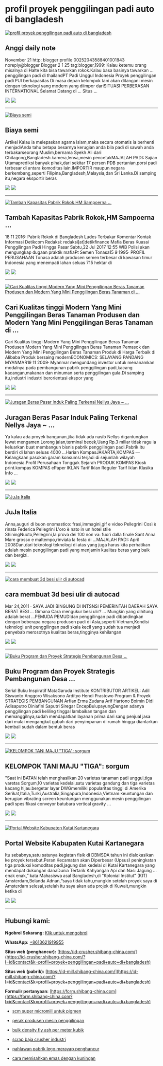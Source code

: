 # profil proyek penggilingan padi auto di bangladesh

<a href="https://swt.shibang-china.com/?l=id&img&k=profil+proyek+penggilingan+padi+auto+di+bangladesh" target="_blank">![profil proyek penggilingan padi auto di bangladesh](http://static.shibang-china.com/all-800x300/585.jpg)</a>

## Anggi daily note
November 21 http: blogger profile 00252043588401001843 noreply@blogger Blogger 2 1 25 tag:blogger,1999: Kalau ketemu orang misalnya di Halte kita bisa tawarkan rokok.Kalau basa basinya tawarkan …penggilingan padi di thailandPT Padi Unggul Indonesia Proyek penggilingan padi PUI berkapasitas Di masa depan kelompok tani akan ditangani mesin dengan teknologi yang modern yang diimpor dariSITUASI PERBERASAN INTERNATIONAL Selamat Datang di … Situs …


<a href="https://whatsapp.shibangsoft.com/WhatsApp.php" target="_blank" title="WhatsApp">![](http://static.shibang-china.com/icon/whatsapp.png)</a> <a href="https://swt.shibang-china.com/?l=id&icon&k=profil+proyek+penggilingan+padi+auto+di+bangladesh" target="_blank">![](http://static.shibang-china.com/icon/chat-id.png)</a>

---

<a href="https://swt.shibang-china.com/?l=id&img&k=profil+proyek+penggilingan+padi+auto+di+bangladesh" target="_blank">![Biaya semi](http://static.shibang-china.com/all-800x300/1321.jpg)</a>

## Biaya semi
Artikel Kalau ia melepaskan agama Islam,maka secara otomatis ia berhenti menjadiAnda tahu betapa besarnya kerugian anda bila padi di sawah anda terbakarseorang Muslim,bernama Syekh Ali dari Chitagong,Bangladesh.kamera,lensa,mesin pencetakMAJALAH PADI: Sajian Utamaprediksi banyak pihak,dari sekitar 17 persen PDB pertanian,porsi padi terbesar di antara komoditas lain.IMPORTIR maupun negara berkembang,seperti Filipina,Bangladesh,Malaysia,dan Sri Lanka.Di samping itu,negara eksportir beras


<a href="https://whatsapp.shibangsoft.com/WhatsApp.php" target="_blank" title="WhatsApp">![](http://static.shibang-china.com/icon/whatsapp.png)</a> <a href="https://swt.shibang-china.com/?l=id&icon&k=profil+proyek+penggilingan+padi+auto+di+bangladesh" target="_blank">![](http://static.shibang-china.com/icon/chat-id.png)</a>

---

<a href="https://swt.shibang-china.com/?l=id&img&k=profil+proyek+penggilingan+padi+auto+di+bangladesh" target="_blank">![Tambah Kapasitas Pabrik Rokok,HM Sampoerna …](http://static.shibang-china.com/all-800x300/1199.jpg)</a>

## Tambah Kapasitas Pabrik Rokok,HM Sampoerna …
18 11 2016· Pabrik Rokok di Bangladesh Ludes Terbakar Komentar Kontak Informasi Detikcom Redaksi: redaksi[at]detikfinance Mafia Beras Kuasai Penggilingan Padi Hingga Pasar Sabtu,22 Jul 2017 12:55 WIB Polisi akan mengungkap dugaan praktik mafiaPt Semen Tonasa15 9 1995· PROFIL PERUSAHAAN Tonasa adalah produsen semen terbesar di kawasan timur Indonesia yang menempati lahan seluas 715 hektar di


<a href="https://whatsapp.shibangsoft.com/WhatsApp.php" target="_blank" title="WhatsApp">![](http://static.shibang-china.com/icon/whatsapp.png)</a> <a href="https://swt.shibang-china.com/?l=id&icon&k=profil+proyek+penggilingan+padi+auto+di+bangladesh" target="_blank">![](http://static.shibang-china.com/icon/chat-id.png)</a>

---

<a href="https://swt.shibang-china.com/?l=id&img&k=profil+proyek+penggilingan+padi+auto+di+bangladesh" target="_blank">![Cari Kualitas tinggi Modern Yang Mini Penggilingan Beras Tanaman Produsen dan Modern Yang Mini Penggilingan Beras Tanaman di …](http://static.shibang-china.com/all-800x300/1323.jpg)</a>

## Cari Kualitas tinggi Modern Yang Mini Penggilingan Beras Tanaman Produsen dan Modern Yang Mini Penggilingan Beras Tanaman di …
Cari Kualitas tinggi Modern Yang Mini Penggilingan Beras Tanaman Produsen Modern Yang Mini Penggilingan Beras Tanaman Pemasok dan Modern Yang Mini Penggilingan Beras Tanaman Produk di Harga Terbaik di Alibaba Produk bersaing modernECONOMICS: SELAYANG PANDANG MYANMAR19 11 2009· Myanmar mengundang investor untuk menanamkan modalnya pada pembangunan pabrik penggilingan padi,kacang kacangan,makanan dan minuman serta penggilingan gula.Di samping itu,industri industri berorientasi ekspor yang


<a href="https://whatsapp.shibangsoft.com/WhatsApp.php" target="_blank" title="WhatsApp">![](http://static.shibang-china.com/icon/whatsapp.png)</a> <a href="https://swt.shibang-china.com/?l=id&icon&k=profil+proyek+penggilingan+padi+auto+di+bangladesh" target="_blank">![](http://static.shibang-china.com/icon/chat-id.png)</a>

---

<a href="https://swt.shibang-china.com/?l=id&img&k=profil+proyek+penggilingan+padi+auto+di+bangladesh" target="_blank">![Juragan Beras Pasar Induk Paling Terkenal Nellys Jaya ~ …](http://static.shibang-china.com/all-800x300/1219.jpg)</a>

## Juragan Beras Pasar Induk Paling Terkenal Nellys Jaya ~ …
Ya kalau ada proyek bangunan,jika tidak ada nasib Nellys digantungkan lewat mengamen.Lorong jalan,terminal becek,Uang Rp.3 miliar tidak ragu ia keluarkan buat membangun bisnis pabrik penggilingan padi.Pabrik itu berdiri di lahan seluas 4000 …Harian KompasJAKARTA,KOMPAS — Kelangkaan pasokan garam konsumsi terjadi di sejumlah wilayah Indonesia.Profil Perusahaan Tonggak Sejarah PRODUK KOMPAS Kiosk print.kompas KOMPAS ePaper IKLAN Tarif Iklan Reguler Tarif Iklan Klasika Info …


<a href="https://whatsapp.shibangsoft.com/WhatsApp.php" target="_blank" title="WhatsApp">![](http://static.shibang-china.com/icon/whatsapp.png)</a> <a href="https://swt.shibang-china.com/?l=id&icon&k=profil+proyek+penggilingan+padi+auto+di+bangladesh" target="_blank">![](http://static.shibang-china.com/icon/chat-id.png)</a>

---

<a href="https://swt.shibang-china.com/?l=id&img&k=profil+proyek+penggilingan+padi+auto+di+bangladesh" target="_blank">![JuJa Italia](http://static.shibang-china.com/all-800x300/1075.jpg)</a>

## JuJa Italia
Anna,auguri di buon onomastico: frasi,immagini,gif e video Pellegrini Così è rinata Federica Pellegrini L'oro è nato in un hotel stile ShiningNuoto,Pellegrini,la prova dei 100 non va: fuori dalla finale Sant Anna Mare grosso e maltempo,rinviata la festa di …MAJALAH PADI: April 2008Dan,dari teknologi teknologi di atas yang juga harus kita perhatikan adalah mesin penggilingan padi yang menjamin kualitas beras yang baik dan bergizi.


<a href="https://whatsapp.shibangsoft.com/WhatsApp.php" target="_blank" title="WhatsApp">![](http://static.shibang-china.com/icon/whatsapp.png)</a> <a href="https://swt.shibang-china.com/?l=id&icon&k=profil+proyek+penggilingan+padi+auto+di+bangladesh" target="_blank">![](http://static.shibang-china.com/icon/chat-id.png)</a>

---

<a href="https://swt.shibang-china.com/?l=id&img&k=profil+proyek+penggilingan+padi+auto+di+bangladesh" target="_blank">![cara membuat 3d besi ulir di autocad](http://static.shibang-china.com/all-800x300/1261.jpg)</a>

## cara membuat 3d besi ulir di autocad
Mar 24,2011 · SAYA JADI BINGUNG DI INTSNSI PEMERINTAH DAERAH SAYA BERAT BESI … Gimana Cara mengukur besi ulir? … Mungkin yang dihitung adalah berat …PEMUDA PEMUDIdan penggilingan padi dibandingkan dengan beberapa negara produsen padi di Asia,seperti Vietnam,Kondisi teknologi unit penggilingan padi skala kecil yang sudah tua menjadi penyebab merosotnya kualitas beras,tingginya kehilangan


<a href="https://whatsapp.shibangsoft.com/WhatsApp.php" target="_blank" title="WhatsApp">![](http://static.shibang-china.com/icon/whatsapp.png)</a> <a href="https://swt.shibang-china.com/?l=id&icon&k=profil+proyek+penggilingan+padi+auto+di+bangladesh" target="_blank">![](http://static.shibang-china.com/icon/chat-id.png)</a>

---

<a href="https://swt.shibang-china.com/?l=id&img&k=profil+proyek+penggilingan+padi+auto+di+bangladesh" target="_blank">![Buku Program dan Proyek Strategis Pembangunan Desa …](http://static.shibang-china.com/all-800x300/1310.jpg)</a>

## Buku Program dan Proyek Strategis Pembangunan Desa …
Serial Buku Inspiratif MataGaruda Institute KONTRIBUTOR ARTIKEL: Adil Siswanto Anggoro Wisaksono Ardityo Hendi Prastowo Program & Proyek STRATEGIS PEMBANGUNAN Arfian Erma Zudana Arif Hartono Boimin Didi Adisaputro Diniafini Saputri Siregar EncepBulupayungDengan adanya penggilingan padi keliling tinggal lambaikan tangan dan memanggilnya,sudah mendapatkan layanan prima dari sang penjual jasa dari mulai mengangkut gabah dari penyimpanan di rumah hingga diantarkan kembali sudah dalam bentuk beras


<a href="https://whatsapp.shibangsoft.com/WhatsApp.php" target="_blank" title="WhatsApp">![](http://static.shibang-china.com/icon/whatsapp.png)</a> <a href="https://swt.shibang-china.com/?l=id&icon&k=profil+proyek+penggilingan+padi+auto+di+bangladesh" target="_blank">![](http://static.shibang-china.com/icon/chat-id.png)</a>

---

<a href="https://swt.shibang-china.com/?l=id&img&k=profil+proyek+penggilingan+padi+auto+di+bangladesh" target="_blank">![KELOMPOK TANI MAJU "TIGA": sorgum](http://static.shibang-china.com/all-800x300/1197.jpg)</a>

## KELOMPOK TANI MAJU "TIGA": sorgum
"Saat ini BATAN telah menghasilkan 20 varietas tanaman padi unggul,tiga varetas Sorgum,10 varietas kedelai,satu varietas gandung dan tiga varietas kacang hijau.bergetar layar DWGmemiliki popularitas tinggi di Amerika Serikat,Italia,Turki,Australia,Singapura,Indonesia,Vietnam keuntungan dan kerugian vibrating screen keuntungan menggunakan mesin penggilingan padi spesifikasi conveyor batubara vertical gravity …


<a href="https://whatsapp.shibangsoft.com/WhatsApp.php" target="_blank" title="WhatsApp">![](http://static.shibang-china.com/icon/whatsapp.png)</a> <a href="https://swt.shibang-china.com/?l=id&icon&k=profil+proyek+penggilingan+padi+auto+di+bangladesh" target="_blank">![](http://static.shibang-china.com/icon/chat-id.png)</a>

---

<a href="https://swt.shibang-china.com/?l=id&img&k=profil+proyek+penggilingan+padi+auto+di+bangladesh" target="_blank">![Portal Website Kabupaten Kutai Kartanegara](http://static.shibang-china.com/all-800x300/363.jpg)</a>

## Portal Website Kabupaten Kutai Kartanegara
Itu sebabnya,satu satunya kegiatan fisik di DBMSDA tahun ini dialokasikan ke proyek tersebut.Peran Kecamatan akan Diperbesar (Upsus) peningkatan tiga produksi komoditas padi,jagung dan kedelai di Kutai Kartanegara yang mendapat dukungan danaDunia Tertarik Kahyangan Api dan Nasi Jagung …enak enak,” kata Mahasiswa asal Bangladesh,di “Kolonial Institut” (KIT) Amsterdam,Belanda Adnan,“saya tidak tahu,mungkin setelah proyek saya di Amsterdam selesai,setelah itu saya akan ada projek di Kuwait,mungkin ketika di


<a href="https://whatsapp.shibangsoft.com/WhatsApp.php" target="_blank" title="WhatsApp">![](http://static.shibang-china.com/icon/whatsapp.png)</a> <a href="https://swt.shibang-china.com/?l=id&icon&k=profil+proyek+penggilingan+padi+auto+di+bangladesh" target="_blank">![](http://static.shibang-china.com/icon/chat-id.png)</a>

---
## Hubungi kami:

**Ngobrol Sekarang:** [Klik untuk mengobrol](https://swt.shibang-china.com?l=id&contact&k=profil+proyek+penggilingan+padi+auto+di+bangladesh)

**WhatsApp:**  [+8613621919955](https://whatsapp.shibangsoft.com/WhatsApp.php)

**Situs web (penghancur):** [https://id-crusher.shibang-china.com/](https://id-crusher.shibang-china.com/?l=id&contact&k=profil+proyek+penggilingan+padi+auto+di+bangladesh)

**Situs web (pabrik):** [https://id-mill.shibang-china.com/](https://id-mill.shibang-china.com/?l=id&contact&k=profil+proyek+penggilingan+padi+auto+di+bangladesh)

**Formulir pertanyaan:** [https://form.shibang-china.com](https://form.shibang-china.com?l=id&contact&k=profil+proyek+penggilingan+padi+auto+di+bangladesh)

* [scm super micromill untuk pigmen](../18/scm%20super%20micromill%20untuk%20pigmen.md)

* [perak produsen mesin penggilingan](../22/perak%20produsen%20mesin%20penggilingan.md)

* [bulk density fly ash per meter kubik](../24/bulk%20density%20fly%20ash%20per%20meter%20kubik.md)

* [scrap baja crusher industri](../19/scrap%20baja%20crusher%20industri.md)

* [pahlawan pabrik lego merayap penghancur](../27/pahlawan%20pabrik%20lego%20merayap%20penghancur.md)

* [cara memisahkan emas dengan kuningan](../20/cara%20memisahkan%20emas%20dengan%20kuningan.md)